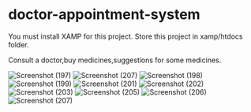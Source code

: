 # doctor-appointment-system
You must install XAMP for this project.
Store this project in xamp/htdocs folder.


Consult a doctor,buy medicines,suggestions for some medicines.


![Screenshot (197)](https://user-images.githubusercontent.com/87802247/147636483-2ac64661-eeee-49a9-9d34-a14516df0771.png)
![Screenshot (207)](https://user-images.githubusercontent.com/87802247/147636597-d6d830d6-c6ae-4e71-be89-1bd8aded1b88.png)
![Screenshot (198)](https://user-images.githubusercontent.com/87802247/147636703-a1dd3b10-5b57-463f-b15e-5c1c99706fc9.png)
![Screenshot (199)](https://user-images.githubusercontent.com/87802247/147636705-a36d0e97-b8a3-49c5-92d2-860ee7fbbdd9.png)
![Screenshot (201)](https://user-images.githubusercontent.com/87802247/147636710-8aca559d-46c3-4f1d-b8d6-02792626cc16.png)
![Screenshot (202)](https://user-images.githubusercontent.com/87802247/147636717-993ea690-ff82-45dc-a255-7a30a683938c.png)
![Screenshot (203)](https://user-images.githubusercontent.com/87802247/147636723-5ec8ae23-b374-4590-aa7d-dbb674c1a93a.png)
![Screenshot (205)](https://user-images.githubusercontent.com/87802247/147636729-2e22832b-ff35-451a-a5a4-c1c8aa0d2450.png)
![Screenshot (206)](https://user-images.githubusercontent.com/87802247/147636735-8612e65d-f8ca-44f5-974d-ac91a9a2a65c.png)
![Screenshot (207)](https://user-images.githubusercontent.com/87802247/147636740-ffda682e-cf01-40b4-bca7-7a026e716aec.png)
